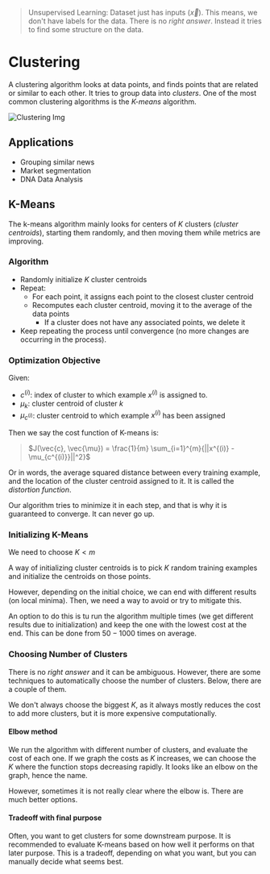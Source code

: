 > Unsupervised Learning: Dataset just has inputs ($\vec{x}$). This means, we don't have labels for the data. There is no *right answer*. Instead it tries to find some structure on the data. 

# Clustering

A clustering algorithm looks at data points, and finds points that are related or similar to each other. It tries to group data into *clusters*. One of the most common clustering algorithms is the *K-means* algorithm.

![Clustering Img](https://miro.medium.com/v2/resize:fit:561/0*ff7kw5DRQbs_uixR.jpg)

## Applications
- Grouping similar news
- Market segmentation
- DNA Data Analysis

## K-Means

The k-means algorithm mainly looks for centers of $K$ clusters (*cluster centroids*), starting them randomly, and then moving them while metrics are improving.

### Algorithm

- Randomly initialize $K$ cluster centroids
- Repeat:
  - For each point, it assigns each point to the closest cluster centroid
  - Recomputes each cluster centroid, moving it to the average of the data points
    - If a cluster does not have any associated points, we delete it
- Keep repeating the process until convergence (no more changes are occurring in the process).

### Optimization Objective

Given:
- $c^{(i)}$: index of cluster to which example $x^{(i)}$ is assigned to.
- $\mu_k$: cluster centroid of cluster $k$ 
- $\mu_{c^{(i)}}$: cluster centroid to which example $x^{(i)}$ has been assigned

Then we say the cost function of K-means is:

> $J(\vec{c}, \vec{\mu}) = \frac{1}{m} \sum_{i=1}^{m}{||x^{(i)} - \mu_{c^{(i)}}||^2}$ 

Or in words, the average squared distance between every training example, and the location of the cluster centroid assigned to it. It is called the *distortion function*. 

Our algorithm tries to minimize it in each step, and that is why it is guaranteed to converge. It can never go up.

### Initializing K-Means

We need to choose $K < m$

A way of initializing cluster centroids  is to pick $K$ random training examples and initialize the centroids on those points.

However, depending on the initial choice, we can end with different results (on local minima). Then, we need a way to avoid or try to mitigate this.

An option to do this is tu run the algorithm multiple times (we get different results due to initialization) and keep the one with the lowest cost at the end. This can be done from $50-1000$ times on average. 

### Choosing Number of Clusters

There is no *right answer* and it can be ambiguous. However, there are some techniques to automatically choose the number of clusters. Below, there are a couple of them.

We don't always choose the biggest $K$, as it always mostly reduces the cost to add more clusters, but it is more expensive computationally.

#### Elbow method

We run the algorithm with different number of clusters, and evaluate the cost of each one. If we graph the costs as $K$ increases, we can choose the $K$ where the function stops decreasing rapidly. It looks like an elbow on the graph, hence the name.

However, sometimes it is not really clear where the elbow is. There are much better options.

#### Tradeoff with final purpose

Often, you want to get clusters for some downstream purpose. It is recommended to evaluate K-means based on how well it performs on that later purpose. This is a tradeoff, depending on what you want, but you can manually decide what seems best.